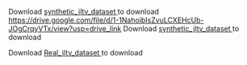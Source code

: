 Download <a href="https://drive.google.com/drive/folders/18Y48jiGpG_izw11cRF2_wSk2RLuLlp4N?usp=sharing"> synthetic_jltv_dataset </a> to download 
https://drive.google.com/file/d/1-1NahoibIsZvuLCXEHcUb-JOgCrqyVTx/view?usp=drive_link
Download <a href="[https://drive.google.com/drive/folders/18Y48jiGpG_izw11cRF2_wSk2RLuLlp4N?usp=sharing](https://drive.google.com/file/d/1-1NahoibIsZvuLCXEHcUb-JOgCrqyVTx/view?usp=drive_link)"> synthetic_jltv_dataset </a> to download 

Download <a href="https://drive.google.com/file/d/12NiYH2Oh5h9wnmLU2Sz8sS_G2hxfzHh1/view?usp=drive_link"> Real_jltv_dataset </a> to download 
